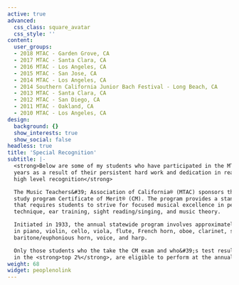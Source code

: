 ```yaml
---
active: true
advanced:
  css_class: square_avatar
  css_style: ''
content:
  user_groups:
  - 2018 MTAC - Garden Grove, CA
  - 2017 MTAC - Santa Clara, CA
  - 2016 MTAC - Los Angeles, CA
  - 2015 MTAC - San Jose, CA
  - 2014 MTAC - Los Angeles, CA
  - 2014 Southern California Junior Bach Festival - Long Beach, CA
  - 2013 MTAC - Santa Clara, CA
  - 2012 MTAC - San Diego, CA
  - 2011 MTAC - Oakland, CA
  - 2010 MTAC - Los Angeles, CA
design:
  background: {}
  show_interests: true
  show_social: false
headless: true
title: 'Special Recognition'
subtitle: |-
  <strong>Below are some of my students who have participated in the MTAC throughout the
  years as a result of their persistent hard work and dedication in reaching this
  high level recognition</strong>

  The Music Teachers&#39; Association of California® (MTAC) sponsors the music
  study program Certificate of Merit® (CM). The program provides a standard of curriculum
  that requires students to strive for focused musical excellence in performance,
  technique, ear training, sight reading/singing, and music theory.

  Initiated in 1933, the annual statewide program involves approximately 30,000 students
  in piano, violin, cello, viola, flute, French horn, oboe, clarinet, saxophone, bassoon,
  baritone/euphonious horn, voice, and harp.

  Only those students who the take the CM exam and who&#39;s test results place them
  in the <strong>top 2%</strong>, are eligible to perform at the annual MTAC convention.
weight: 68
widget: peoplenolink
---
```



